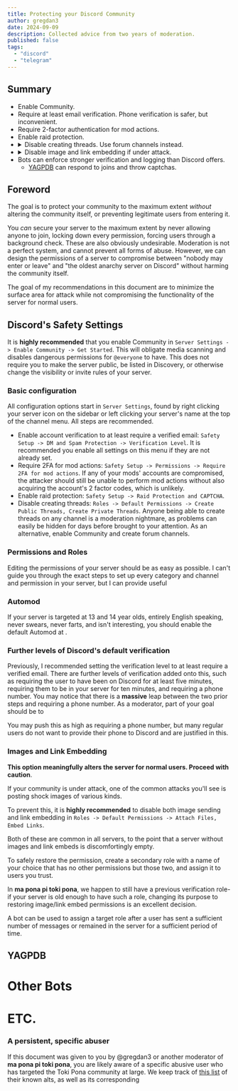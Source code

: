 ```yaml
---
title: Protecting your Discord Community
author: gregdan3
date: 2024-09-09
description: Collected advice from two years of moderation.
published: false
tags:
  - "discord"
  - "telegram"
---
```


## Summary

- Enable Community.
- Require at least email verification. Phone verification is safer, but
  inconvenient.
- Require 2-factor authentication for mod actions.
- Enable raid protection.
- <details><summary>Disable creating threads. Use forum channels instead.</summary>
  Optionally create a role which re-enables threads, assigning it to trusted users. I don't recommend allowing threads.</details>
- <details><summary>Disable image and link embedding if under attack.</summary>
  Optionally create a role which re-enables these and assign it to trusted users. You could use a bot to automatically assign the role after a set time or number of posts. </details>
- Bots can enforce stronger verification and logging than Discord offers.
  - [YAGPDB](https://yagpdb.xyz/) can respond to joins and throw captchas.

## Foreword

The goal is to protect your community to the maximum extent _without_ altering
the community itself, or preventing legitimate users from entering it.

You _can_ secure your server to the maximum extent by never allowing anyone to
join, locking down every permission, forcing users through a background check.
These are also obviously undesirable. Moderation is not a perfect system, and
cannot prevent all forms of abuse. However, we can design the permissions of a
server to compromise between "nobody may enter or leave" and "the oldest anarchy
server on Discord" without harming the community itself.

The goal of my recommendations in this document are to minimize the surface area
for attack while not compromising the functionality of the server for normal
users.

## Discord's Safety Settings

It is **highly recommended** that you enable Community in
`Server Settings -> Enable Community -> Get Started`. This will obligate media
scanning and disables dangerous permissions for `@everyone` to have. This does
not require you to make the server public, be listed in Discovery, or otherwise
change the visibility or invite rules of your server.

### Basic configuration

All configuration options start in `Server Settings`, found by right clicking
your server icon on the sidebar or left clicking your server's name at the top
of the channel menu. All steps are recommended.

- Enable account verification to at least require a verified email:
  `Safety Setup -> DM and Spam Protection -> Verification Level`. It is
  recommended you enable all settings on this menu if they are not already set.
- Require 2FA for mod actions:
  `Safety Setup -> Permissions -> Require 2FA for mod actions`. If any of your
  mods' accounts are compromised, the attacker should still be unable to perform
  mod actions without also acquiring the account's 2 factor codes, which is
  unlikely.
- Enable raid protection: `Safety Setup -> Raid Protection and CAPTCHA`.
- Disable creating threads:
  `Roles -> Default Permissions -> Create Public Threads, Create Private Threads`.
  Anyone being able to create threads on any channel is a moderation nightmare,
  as problems can easily be hidden for days before brought to your attention. As
  an alternative, enable Community and create forum channels.

### Permissions and Roles

Editing the permissions of your server should be as easy as possible. I can't
guide you through the exact steps to set up every category and channel and
permission in your server, but I can provide useful

### Automod

If your server is targeted at 13 and 14 year olds, entirely English speaking,
never swears, never farts, and isn't interesting, you should enable the default
Automod at .

### Further levels of Discord's default verification

Previously, I recommended setting the verification level to at least require a
verified email. There are further levels of verification added onto this, such
as requiring the user to have been on Discord for at least five minutes,
requiring them to be in your server for ten minutes, and requiring a phone
number. You may notice that there is a **massive** leap between the two prior
steps and requiring a phone number. As a moderator, part of your goal should be
to

You may push this as high as requiring a phone number, but many regular users do
not want to provide their phone to Discord and are justified in this.

### Images and Link Embedding

**This option meaningfully alters the server for normal users. Proceed with
caution**.

If your community is under attack, one of the common attacks you'll see is
posting shock images of various kinds.

To prevent this, it is **highly recommended** to disable both image sending and
link embedding in `Roles -> Default Permissions -> Attach Files, Embed Links`.

Both of these are common in all servers, to the point that a server without
images and link embeds is discomfortingly empty.

To safely restore the permission, create a secondary role with a name of your
choice that has no other permissions but those two, and assign it to users you
trust.

In **ma pona pi toki pona**, we happen to still have a previous verification
role- if your server is old enough to have such a role, changing its purpose to
restoring image/link embed permissions is an excellent decision.

A bot can be used to assign a target role after a user has sent a sufficient
number of messages or remained in the server for a sufficient period of time.

## YAGPDB

# Other Bots

# ETC.

### A persistent, specific abuser

If this document was given to you by @gregdan3 or another moderator of **ma pona
pi toki pona**, you are likely aware of a specific abusive user who has targeted
the Toki Pona community at large. We keep track of
[this list](https://gist.github.com/gregdan3/3d030628ed88f6cfff662e393ae91de2)
of their known alts, as well as its corresponding
